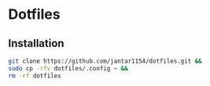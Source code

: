 # Dotfiles
## Installation
```bash
git clone https://github.com/jantar1154/dotfiles.git &&
sudo cp -rfv dotfiles/.config ~ &&
rm -rf dotfiles
```
